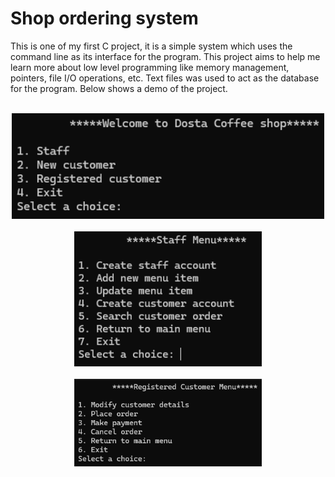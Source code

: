 # Shop ordering system

This is one of my first C project, it is a simple system which uses the command line as its interface for the program. This project aims to help me learn more about low level programming like memory management, pointers, file I/O operations, etc. Text files was used to act as the database for the program. Below shows a demo of the project.

<br>
<div align="center">
    <img src="Demo/demo_3.png" alt="Demo 1" width="500">
</div>
<br>
<div align="center">
    <img src="Demo/demo_1.png" alt="Demo 2" width="300">
</div>
<br>
<div align="center">
    <img src="Demo/demo_2.png" alt="Demo 3" width="300">
</div>

